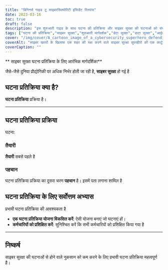 ```yaml
---
title: "बिगिनर्स गाइड टू साइबरसिक्योरिटी इंसिडेंट रिस्पांस"
date: 2023-03-16
toc: true
draft: false
description: "इस शुरुआती गाइड के साथ घटना की प्रतिक्रिया और साइबर सुरक्षा की घटनाओं को संभालने की मूल बातें जानें।"
tags: ["घटना की प्रतिक्रिया","साइबर सुरक्षा","शुरुआती मार्गदर्शक","डेटा सुरक्षा","डाटा सुरक्षा","आईटी सुरक्षा","नेटवर्क सुरक्षा","साइबर हमले","सूचना सुरक्षा","साइबर अपराध","डिजिटल सुरक्षा","सूचना प्रौद्योगिकी की आधारभूत संरचना","डेटा उल्लंघन","साइबर धमकी","साइबर रक्षा","घटना का प्रबंधन","डेटा पुनर्प्राप्ति","सुरक्षा योजना","जोखिम प्रबंधन","साइबर सुरक्षा रणनीति"]
cover: "/img/cover/A_cartoon_image_of_a_cybersecurity_superhero_defending_a_city.png"
coverAlt: "साइबर खतरों के खिलाफ एक शहर की रक्षा करने वाले साइबर सुरक्षा सुपरहीरो की एक कार्टून छवि।"
coverCaption: ""
---
```


** साइबर सुरक्षा घटना प्रतिक्रिया के लिए आरंभिक मार्गदर्शिका**

जैसे-जैसे दुनिया प्रौद्योगिकी पर अधिक निर्भर होती जा रही है, **साइबर सुरक्षा** हो गई है

## घटना प्रतिक्रिया क्या है?

**घटना प्रतिक्रिया** प्रक्रिया है।

______

## घटना प्रतिक्रिया प्रक्रिया

घटना:

### तैयारी

**तैयारी** सबसे पहले है

### पहचान

घटना प्रतिक्रिया प्रक्रिया का दूसरा चरण **पहचान** है। इसमें पता लगाना शामिल है

## घटना प्रतिक्रिया के लिए सर्वोत्तम अभ्यास

प्रभावी घटना प्रतिक्रिया की आवश्यकता है

- **एक घटना प्रतिक्रिया योजना विकसित करें**: ऐसी योजना बनाएं जो घटनाएं हों।
- **कर्मचारियों को प्रशिक्षित करें**: सुनिश्चित करें कि सभी कर्मचारियों को प्रशिक्षित किया गया है
______

## निष्कर्ष

साइबर सुरक्षा की घटनाओं से होने वाले नुकसान को कम करने के लिए प्रभावी घटना प्रतिक्रिया महत्वपूर्ण है।